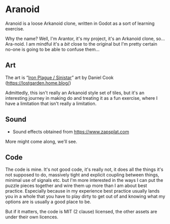 # Aranoid

Aranoid is a loose Arkanoid clone, written in Godot as a sort of learning exercise.

Why the name? Well, I'm Arantor, it's my project, it's an Arkanoid clone, so... Ara-noid. I am mindful it's a _bit_ close to the original but I'm pretty certain no-one is going to be able to confuse them...

## Art

The art is “[Iron Plague / Sinistar](https://lostgarden.home.blog/2005/03/30/download-a-complete-set-of-sweet-8-bit-sinistar-clone-graphics/)” art by Daniel Cook (https://lostgarden.home.blog/) 

Admittedly, this isn't really an Arkanoid style set of tiles, but it's an interesting journey in making do and treating it as a fun exercise, where I have a limitation that isn't really a limitation.

## Sound

* Sound effects obtained from https://www.zapsplat.com

More might come along, we'll see.

## Code

The code is mine. It's not good code, it's really not, it does all the things it's not supposed to do, massively tight and explicit coupling between things, minimal use of signals etc. but I'm more interested in the ways I can put the puzzle pieces together and wire them up more than I am about best practice. Especially because in my experience best practice usually lands you in a whole that you have to play dirty to get out of and knowing what my options are is usually a good place to be.

But if it matters, the code is MIT (2 clause) licensed, the other assets are under their own licences.